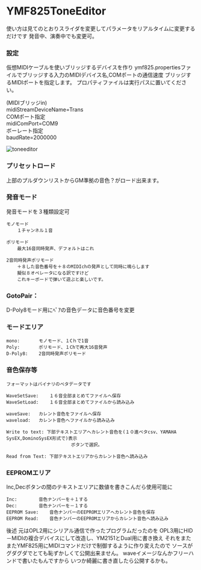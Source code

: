 #   YMF825ToneEditor
 


使い方は見てのとおりスライダを変更してパラメータをリアルタイムに変更するだけです
発音中、演奏中でも変更可。

### 設定

仮想MIDIケーブルを使いブリッジするデバイスを作り
ymf825.propertiesファイルでブリッジする入力のMIDIデバイス名,COMポートの通信速度
ブリッジするMIDIポートを指定します。
プロパティファイルは実行パスに置いてください。


(MIDIブリッジin)  
	midiStreamDeviceName=Trans  
COMポート指定  
	midiComPort=COM9  
ボーレート指定  
	baudRate=2000000    
      
      
![toneeditor](https://user-images.githubusercontent.com/28349102/40658976-db803bde-6387-11e8-97c6-a3d419bd29db.jpg)
### プリセットロード	

上部のプルダウンリストからGM準拠の音色？がロード出来ます。


### 発音モード
発音モードを３種類設定可  

	モノモード  
		１チャンネル１音  

	ポリモード  
		最大16音同時発声、デフォルトはこれ  

	2音同時発声ポリモード  
		＋８した音色番号を＋８のMIDIchの発声として同時に鳴らします  
		擬似８オペレータになる訳ですけど  
		これキーボードで弾いて遊ぶと楽しいです。  
		


### 	GotoPair：
D-Poly8モード用にﾍﾟｱの音色データに音色番号を変更

### モードエリア
	mono:		モノモード、１Cｈで1音
	Poly:		ポリモード、１Chで再大16音発声
	D-Poly8:	2音同時発声ポリモード


### 音色保存等
	フォーマットはバイナリのベタデータです

	WaveSetSave:	１６音全部まとめてファイルへ保存
	WaveSetLoad:	１６音全部まとめてファイルから読み込み

	waveSave:	カレント音色をファイルへ保存
	waveload:	カレント音色へファイルから読み込み

	Write to text: 下部テキストエリアへカレント音色を(１０進ベタcsv、YAMAHA SysEX,DominoSysEX形式で)表示
							ボタンで選択。

	Read from Text: 下部テキストエリアからカレント音色へ読み込み

### EEPROMエリア
Inc,Decボタンの間のテキストエリアに数値を書きこんだら使用可能に

	Inc:		音色ナンバーを＋１する
	Dec:		音色ナンバーを－１する
	EEPROM Save:	音色ナンバーのEEPROMエリアへカレント音色を保存
	EEPROM Read:	音色ナンバーのEEPROMエリアからカレント音色へ読み込み


後述
元はOPL2用にシリアル通信で作ったプログラムだったのを
OPL3用にHID－MIDIの複合デバイスにして改造し、YM2151とDual用に書き換え
それをまたまたYMF825用にMIDIコマンドだけで制御するように作り変えたので
ソースがグダグダでとても恥ずかしくて公開出来ません。
waveイメージなんかフリーハンドで書いたもんですから
いつか綺麗に書き直したら公開するかも。


